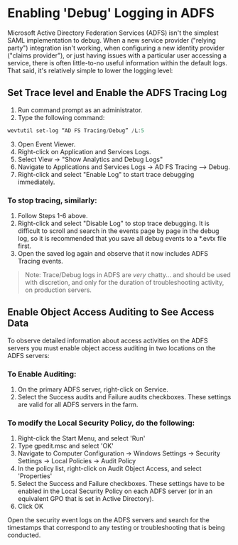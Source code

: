 # Enabling 'Debug' Logging in ADFS

Microsoft Active Directory Federation Services (ADFS) isn't the simplest SAML implementation to debug. When a new service provider ("relying party") integration isn't working, when configuring a new identity provider ("claims provider"), or just having issues with a particular user accessing a service, there is often little-to-no useful information within the default logs. That said, it's relatively simple to lower the logging level:

## Set Trace level and Enable the ADFS Tracing Log

1. Run command prompt as an administrator.
2. Type the following command:

  ```powershell
  wevtutil set-log “AD FS Tracing/Debug” /L:5
  ```

3. Open Event Viewer.
4. Right-click on Application and Services Logs.
5. Select View -> "Show Analytics and Debug Logs"
6. Navigate to Applications and Services Logs -> AD FS Tracing –> Debug.
7. Right-click and select "Enable Log" to start trace debugging immediately.

### To stop tracing, similarly:

1. Follow Steps 1-6 above.
2. Right-click and select "Disable Log" to stop trace debugging. It is difficult to scroll and search in the events page by page in the debug log, so it is recommended that you save all debug events to a \*.evtx file first.
3. Open the saved log again and observe that it now includes ADFS Tracing events.

> Note: Trace/Debug logs in ADFS are *very* chatty... and should be used with discretion, and only for the duration of troubleshooting activity, on production servers.

## Enable Object Access Auditing to See Access Data

To observe detailed information about access activities on the ADFS servers you must enable object access auditing in two locations on the ADFS servers:

### To Enable Auditing:
1. On the primary ADFS server, right-click on Service.
2. Select the Success audits and Failure audits checkboxes. These settings are valid for all ADFS servers in the farm.

### To modify the Local Security Policy, do the following:

1. Right-click the Start Menu, and select 'Run'
2. Type gpedit.msc and select 'OK'
3. Navigate to Computer Configuration -> Windows Settings -> Security Settings -> Local Policies -> Audit Policy
4. In the policy list, right-click on Audit Object Access, and select 'Properties'
5. Select the Success and Failure checkboxes. These settings have to be enabled in the Local Security Policy on each ADFS server (or in an equivalent GPO that is set in Active Directory).
6. Click OK

Open the security event logs on the ADFS servers and search for the timestamps that correspond to any testing or troubleshooting that is being conducted.
